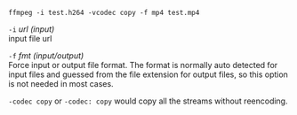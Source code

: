 ```
ffmpeg -i test.h264 -vcodec copy -f mp4 test.mp4
```

`-i` *url (input)*  
input file url

`-f` *fmt (input/output)*  
Force input or output file format. The format is normally auto detected for input files and guessed from the file extension for output files, so this option is not needed in most cases.

`-codec copy` or `-codec: copy` would copy all the streams without reencoding.
